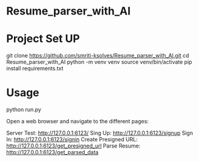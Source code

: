 # Resume_parser_with_AI
# Project Set UP
git clone https://github.com/smriti-ksolves/Resume_parser_with_AI.git
cd Resume_parser_with_AI
python -m venv venv
source venv/bin/activate
pip install requirements.txt

# Usage
python run.py

Open a web browser and navigate to the different pages:

Server Test: http://127.0.0.1:6123/
Sing Up: http://127.0.0.1:6123/signup
Sign In: http://127.0.0.1:6123/signin
Create Presigned URL: http://127.0.0.1:6123/get_presigned_url
Parse Resume: http://127.0.0.1:6123/get_parsed_data

